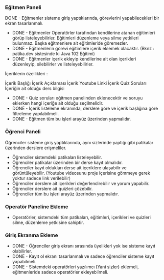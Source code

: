 ### Eğitmen Paneli

DONE - Eğitmenler sisteme giriş yaptıklarında, görevlerini yapabilecekleri bir ekran tasarlanmalı.

* DONE - Eğitmenler Operatörler tarafından kendilerine atanan eğitimleri görüp listeleyebilirler. Eğitimleri düzenleme veya silme yetkileri bulunmaz. Başka eğitmenlere ait eğitimleride göremezler.
* DONE - Eğitmenlerin görevi eğitimlere içerik eklemek olacaktır. (Bknz : patika.dev sistesinde ki Java 102 Eğitimi)
* DONE - Eğitmenler içerik ekleyip kendilerine ait olan içerikleri düzenleyip, silebilirler ve listeleyebilirler.

İçeriklerin özellikleri :

İçerik Başlığı
İçerik Açıklaması
İçerik Youtube Linki
İçerik Quiz Soruları
İçeriğin ait olduğu ders bilgisi

* DONE - Quiz soruları eğitmen panelinden eklenecektir ve soruyu eklerken hangi içeriğe ait olduğu seçilmelidir.
* DONE - İçerik listeleme ekranında, derslere göre ve içerik başlığına göre filtreleme yapılabilmeli.
* DONE - Eğitmen tüm bu işleri arayüz üzerinden yapmalıdır.

### Öğrenci Paneli 

Öğrenciler sisteme giriş yaptıklarında, aynı sizlerinde yaptığı gibi patikalar üzerinden derslere erişmeliler.

* Öğrenciler sistemdeki patikaları listeleyebilir.
* Öğrenciler patikalar üzerinden bir derse kayıt olmalıdır.
* Öğrenciler kayıt oldukları derse ait içeriklere ulaşabilir ve görüntüleyebilir. (Youtube videosunu proje içerisine gömmeye gerek yoktur sadece link verilebilir)
* Öğrenciler derslere ait içerikleri değerlendirebilir ve yorum yapabilir.
* Öğrenciler derslere ait quizleri çözebilir.
* Öğrenciler tüm bu işleri arayüz üzerinden yapmalıdır.

### Operatör Paneline Ekleme

* Operatörler, sistemdeki tüm patikaları, eğitimleri, içerikleri ve quizleri silme, düzenleme yetkisine sahiptir.

### Giriş Ekranına Ekleme

* DONE - Öğrenciler giriş ekranı sırasında üyelikleri yok ise sisteme kayıt olabilirler.
* DONE - Kayıt ol ekranı tasarlanmalı ve sadece öğrenciler sisteme kayıt yapabilmeli.
* DONE - Sistemdeki operatörleri yazılımcı (Yani sizler) eklemeli, eğitmenleride sadece operatörler ekleyebilmeli. 